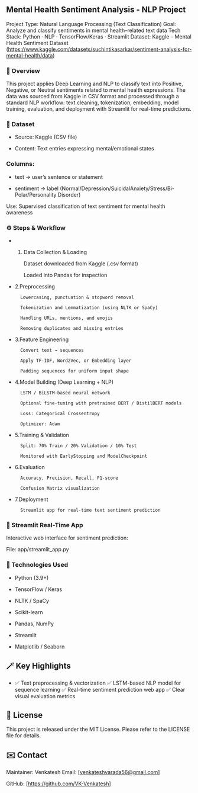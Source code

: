 
## Mental Health Sentiment Analysis - NLP Project

Project Type: Natural Language Processing (Text Classification)
Goal: Analyze and classify sentiments in mental health–related text data
Tech Stack: Python · NLP · TensorFlow/Keras · Streamlit
Dataset: Kaggle – Mental Health Sentiment Dataset
 (https://www.kaggle.com/datasets/suchintikasarkar/sentiment-analysis-for-mental-health/data)

### 🧠  Overview

This project applies Deep Learning and NLP to classify text into Positive, Negative, or Neutral sentiments related to mental health expressions.
The data was sourced from Kaggle in CSV format and processed through a standard NLP workflow: text cleaning, tokenization, embedding, model training, evaluation, and deployment with Streamlit for real-time predictions.

### 🧾 Dataset

* Source: Kaggle (CSV file)

* Content: Text entries expressing mental/emotional states

### Columns:

* text → user’s sentence or statement

* sentiment → label (Normal/Depression/SuicidalAnxiety/Stress/Bi-Polar/Personality Disorder)

Use: Supervised classification of text sentiment for mental health awareness

### ⚙️ Steps & Workflow
* 1. Data Collection & Loading

        Dataset downloaded from Kaggle (.csv format)

        Loaded into Pandas for inspection

* 2.Preprocessing

        Lowercasing, punctuation & stopword removal

        Tokenization and Lemmatization (using NLTK or SpaCy)

        Handling URLs, mentions, and emojis

        Removing duplicates and missing entries

* 3.Feature Engineering

        Convert text → sequences

        Apply TF-IDF, Word2Vec, or Embedding layer

        Padding sequences for uniform input shape

* 4.Model Building (Deep Learning + NLP)

        LSTM / BiLSTM-based neural network

        Optional fine-tuning with pretrained BERT / DistilBERT models

        Loss: Categorical Crossentropy

        Optimizer: Adam

* 5.Training & Validation

        Split: 70% Train / 20% Validation / 10% Test

        Monitored with EarlyStopping and ModelCheckpoint

* 6.Evaluation

        Accuracy, Precision, Recall, F1-score

        Confusion Matrix visualization

* 7.Deployment

        Streamlit app for real-time text sentiment prediction

### 💬 Streamlit Real-Time App
Interactive web interface for sentiment prediction:

File: app/streamlit_app.py

### 🧰 Technologies Used

* Python (3.9+)

* TensorFlow / Keras

* NLTK / SpaCy

* Scikit-learn

* Pandas, NumPy

* Streamlit

* Matplotlib / Seaborn
## 🪄 Key Highlights

* ✅ Text preprocessing & vectorization
✅ LSTM-based NLP model for sequence learning
✅ Real-time sentiment prediction web app
✅ Clear visual evaluation metrics
## 📜 License

This project is released under the MIT License.
Please refer to the LICENSE
 file for details.

## ✉️ Contact

Maintainer: Venkatesh
Email: [venkateshvarada56@gmail.com]

GitHub: [https://github.com/VK-Venkatesh]
